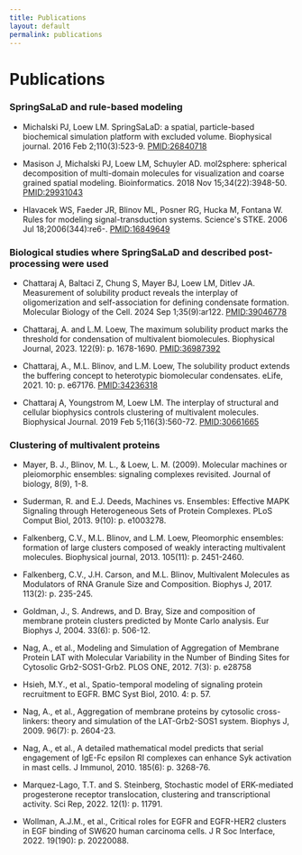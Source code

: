 ```yaml
---
title: Publications
layout: default
permalink: publications
---
```

# Publications

<!-- **If you find MolClustPy useful, please cite** 
* Chattaraj, A., I. Nalagandla, L. M. Loew and M. L. Blinov, MolClustPy: A Python Package to Characterize Multivalent Biomolecular Clusters. Bioinformatics, 2023: p. btad385. [Publication Link](https://academic.oup.com/bioinformatics/article/39/6/btad385/7199581)
-->

### SpringSaLaD and rule-based modeling

* Michalski PJ, Loew LM. SpringSaLaD: a spatial, particle-based biochemical simulation platform with excluded volume. Biophysical journal. 2016 Feb 2;110(3):523-9. [PMID:26840718](https://pubmed.ncbi.nlm.nih.gov/26840718/)
  
* Masison J, Michalski PJ, Loew LM, Schuyler AD. mol2sphere: spherical decomposition of multi-domain molecules for visualization and coarse grained spatial modeling. Bioinformatics. 2018 Nov 15;34(22):3948-50. [PMID:29931043](https://pubmed.ncbi.nlm.nih.gov/29931043/)

* Hlavacek WS, Faeder JR, Blinov ML, Posner RG, Hucka M, Fontana W. Rules for modeling signal-transduction systems. Science's STKE. 2006 Jul 18;2006(344):re6-. [PMID:16849649](https://pubmed.ncbi.nlm.nih.gov/16849649/)
  

### Biological studies where SpringSaLaD and described post-processing were used

* Chattaraj A, Baltaci Z, Chung S, Mayer BJ, Loew LM, Ditlev JA. Measurement of solubility product reveals the interplay of oligomerization and self-association for defining condensate formation. Molecular Biology of the Cell. 2024 Sep 1;35(9):ar122. [PMID:39046778](https://pubmed.ncbi.nlm.nih.gov/39046778/)

* Chattaraj, A. and L.M. Loew, The maximum solubility product marks the threshold for condensation of multivalent biomolecules. Biophysical Journal, 2023. 122(9): p. 1678-1690. [PMID:36987392](https://pubmed.ncbi.nlm.nih.gov/36987392/)

* Chattaraj, A., M.L. Blinov, and L.M. Loew, The solubility product extends the buffering concept to heterotypic biomolecular condensates. eLife, 2021. 10: p. e67176. [PMID:34236318](https://pubmed.ncbi.nlm.nih.gov/34236318/)

* Chattaraj A, Youngstrom M, Loew LM. The interplay of structural and cellular biophysics controls clustering of multivalent molecules. Biophysical Journal. 2019 Feb 5;116(3):560-72. [PMID:30661665](https://pubmed.ncbi.nlm.nih.gov/30661665/)


### Clustering of multivalent proteins 

* Mayer, B. J., Blinov, M. L., & Loew, L. M. (2009). Molecular machines or pleiomorphic ensembles: signaling complexes revisited. Journal of biology, 8(9), 1-8. 

* Suderman, R. and E.J. Deeds, Machines vs. Ensembles: Effective MAPK Signaling through Heterogeneous Sets of Protein Complexes. PLoS Comput Biol, 2013. 9(10): p. e1003278. 

* Falkenberg, C.V., M.L. Blinov, and L.M. Loew, Pleomorphic ensembles: formation of large clusters composed of weakly interacting multivalent molecules. Biophysical journal, 2013. 105(11): p. 2451-2460.

* Falkenberg, C.V., J.H. Carson, and M.L. Blinov, Multivalent Molecules as Modulators of RNA Granule Size and Composition. Biophys J, 2017. 113(2): p. 235-245.

* Goldman, J., S. Andrews, and D. Bray, Size and composition of membrane protein clusters predicted by Monte Carlo analysis. Eur Biophys J, 2004. 33(6): p. 506-12.

* Nag, A., et al., Modeling and Simulation of Aggregation of Membrane Protein LAT with Molecular Variability in the Number of Binding Sites for Cytosolic Grb2-SOS1-Grb2. PLOS ONE, 2012. 7(3): p. e28758

* Hsieh, M.Y., et al., Spatio-temporal modeling of signaling protein recruitment to EGFR. BMC Syst Biol, 2010. 4: p. 57.

* Nag, A., et al., Aggregation of membrane proteins by cytosolic cross-linkers: theory and simulation of the LAT-Grb2-SOS1 system. Biophys J, 2009. 96(7): p. 2604-23.

* Nag, A., et al., A detailed mathematical model predicts that serial engagement of IgE-Fc epsilon RI complexes can enhance Syk activation in mast cells. J Immunol, 2010. 185(6): p. 3268-76.

* Marquez-Lago, T.T. and S. Steinberg, Stochastic model of ERK-mediated progesterone receptor translocation, clustering and transcriptional activity. Sci Rep, 2022. 12(1): p. 11791.

* Wollman, A.J.M., et al., Critical roles for EGFR and EGFR-HER2 clusters in EGF binding of SW620 human carcinoma cells. J R Soc Interface, 2022. 19(190): p. 20220088.

